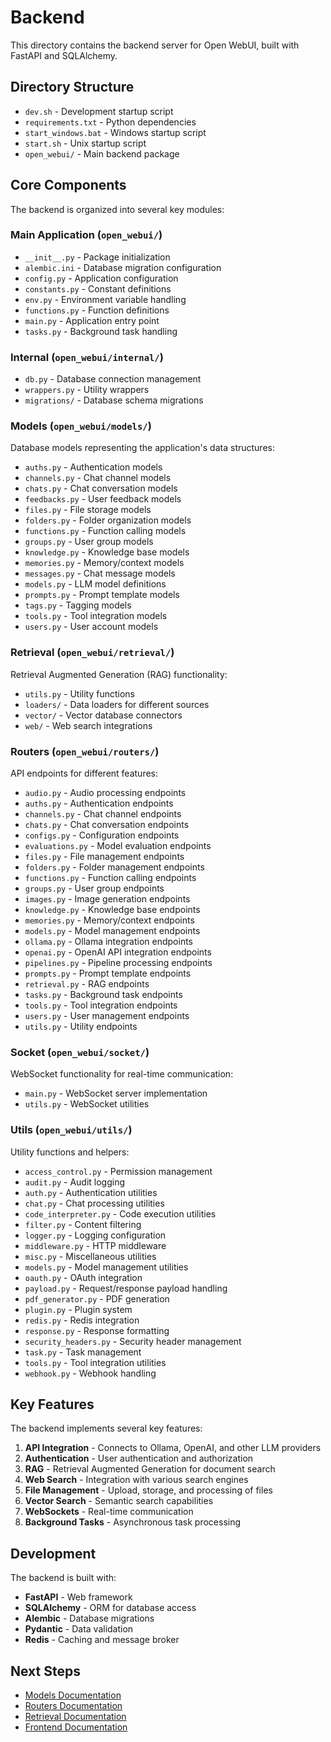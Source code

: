 # Backend

This directory contains the backend server for Open WebUI, built with FastAPI and SQLAlchemy.

## Directory Structure

- `dev.sh` - Development startup script
- `requirements.txt` - Python dependencies
- `start_windows.bat` - Windows startup script
- `start.sh` - Unix startup script
- `open_webui/` - Main backend package

## Core Components

The backend is organized into several key modules:

### Main Application (`open_webui/`)

- `__init__.py` - Package initialization
- `alembic.ini` - Database migration configuration
- `config.py` - Application configuration
- `constants.py` - Constant definitions
- `env.py` - Environment variable handling
- `functions.py` - Function definitions
- `main.py` - Application entry point
- `tasks.py` - Background task handling

### Internal (`open_webui/internal/`)

- `db.py` - Database connection management
- `wrappers.py` - Utility wrappers
- `migrations/` - Database schema migrations

### Models (`open_webui/models/`)

Database models representing the application's data structures:

- `auths.py` - Authentication models
- `channels.py` - Chat channel models
- `chats.py` - Chat conversation models
- `feedbacks.py` - User feedback models
- `files.py` - File storage models
- `folders.py` - Folder organization models
- `functions.py` - Function calling models
- `groups.py` - User group models
- `knowledge.py` - Knowledge base models
- `memories.py` - Memory/context models
- `messages.py` - Chat message models
- `models.py` - LLM model definitions
- `prompts.py` - Prompt template models
- `tags.py` - Tagging models
- `tools.py` - Tool integration models
- `users.py` - User account models

### Retrieval (`open_webui/retrieval/`)

Retrieval Augmented Generation (RAG) functionality:

- `utils.py` - Utility functions
- `loaders/` - Data loaders for different sources
- `vector/` - Vector database connectors
- `web/` - Web search integrations

### Routers (`open_webui/routers/`)

API endpoints for different features:

- `audio.py` - Audio processing endpoints
- `auths.py` - Authentication endpoints
- `channels.py` - Chat channel endpoints
- `chats.py` - Chat conversation endpoints
- `configs.py` - Configuration endpoints
- `evaluations.py` - Model evaluation endpoints
- `files.py` - File management endpoints
- `folders.py` - Folder management endpoints
- `functions.py` - Function calling endpoints
- `groups.py` - User group endpoints
- `images.py` - Image generation endpoints
- `knowledge.py` - Knowledge base endpoints
- `memories.py` - Memory/context endpoints
- `models.py` - Model management endpoints
- `ollama.py` - Ollama integration endpoints
- `openai.py` - OpenAI API integration endpoints
- `pipelines.py` - Pipeline processing endpoints
- `prompts.py` - Prompt template endpoints
- `retrieval.py` - RAG endpoints
- `tasks.py` - Background task endpoints
- `tools.py` - Tool integration endpoints
- `users.py` - User management endpoints
- `utils.py` - Utility endpoints

### Socket (`open_webui/socket/`)

WebSocket functionality for real-time communication:

- `main.py` - WebSocket server implementation
- `utils.py` - WebSocket utilities

### Utils (`open_webui/utils/`)

Utility functions and helpers:

- `access_control.py` - Permission management
- `audit.py` - Audit logging
- `auth.py` - Authentication utilities
- `chat.py` - Chat processing utilities
- `code_interpreter.py` - Code execution utilities
- `filter.py` - Content filtering
- `logger.py` - Logging configuration
- `middleware.py` - HTTP middleware
- `misc.py` - Miscellaneous utilities
- `models.py` - Model management utilities
- `oauth.py` - OAuth integration
- `payload.py` - Request/response payload handling
- `pdf_generator.py` - PDF generation
- `plugin.py` - Plugin system
- `redis.py` - Redis integration
- `response.py` - Response formatting
- `security_headers.py` - Security header management
- `task.py` - Task management
- `tools.py` - Tool integration utilities
- `webhook.py` - Webhook handling

## Key Features

The backend implements several key features:

1. **API Integration** - Connects to Ollama, OpenAI, and other LLM providers
2. **Authentication** - User authentication and authorization
3. **RAG** - Retrieval Augmented Generation for document search
4. **Web Search** - Integration with various search engines
5. **File Management** - Upload, storage, and processing of files
6. **Vector Search** - Semantic search capabilities
7. **WebSockets** - Real-time communication
8. **Background Tasks** - Asynchronous task processing

## Development

The backend is built with:

- **FastAPI** - Web framework
- **SQLAlchemy** - ORM for database access
- **Alembic** - Database migrations
- **Pydantic** - Data validation
- **Redis** - Caching and message broker

## Next Steps

- [Models Documentation](./open_webui/models/README.md)
- [Routers Documentation](./open_webui/routers/README.md)
- [Retrieval Documentation](./open_webui/retrieval/README.md)
- [Frontend Documentation](../src/README.md)
